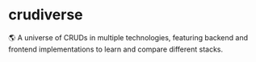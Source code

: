 # crudiverse
🌎 A universe of CRUDs in multiple technologies, featuring backend and frontend implementations to learn and compare different stacks.
